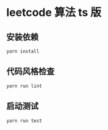# leetcode 算法 ts 版

## 安装依赖
```
yarn install
```

## 代码风格检查
```
yarn run lint
```

## 启动测试
```
yarn run test
```
